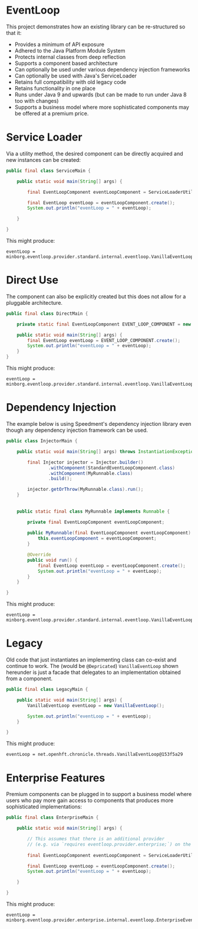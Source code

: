 # EventLoop 

This project demonstrates how an existing library can be re-structured so that it:

* Provides a minimum of API exposure
* Adhered to the Java Platform Module System
* Protects internal classes from deep reflection 
* Supports a component based architecture
* Can optionally be used under various dependency injection frameworks
* Can optionally be used with Java's ServiceLoader
* Retains full compatibility with old legacy code
* Retains functionality in one place
* Runs under Java 9 and upwards (but can be made to run under Java 8 too with changes)
* Supports a business model where more sophisticated components may be offered at a premium price. 

# Service Loader
Via a utility method, the desired component can be directly acquired and new instances can be created:

```java
public final class ServiceMain {

    public static void main(String[] args) {

        final EventLoopComponent eventLoopComponent = ServiceLoaderUtil.getOrThrow(EventLoopComponent.class);

        final EventLoop eventLoop = eventLoopComponent.create();
        System.out.println("eventLoop = " + eventLoop);

    }

}
```

This might produce:

```text
eventLoop = minborg.eventloop.provider.standard.internal.eventloop.VanillaEventLoop@b97c004
```

# Direct Use
The component can also be explicitly created but this does not allow for a pluggable architecture.

```java
public final class DirectMain {

    private static final EventLoopComponent EVENT_LOOP_COMPONENT = new StandardEventLoopComponent();

    public static void main(String[] args) {
        final EventLoop eventLoop = EVENT_LOOP_COMPONENT.create();
        System.out.println("eventLoop = " + eventLoop);
    }
}
```

This might produce:

```text
eventLoop = minborg.eventloop.provider.standard.internal.eventloop.VanillaEventLoop@3dd3bcd
```

# Dependency Injection
The example below is using Speedment's dependency injection library even though any dependency injection framework can be used.

```java
public class InjectorMain {

    public static void main(String[] args) throws InstantiationException {

        final Injector injector = Injector.builder()
                .withComponent(StandardEventLoopComponent.class)
                .withComponent(MyRunnable.class)
                .build();

        injector.getOrThrow(MyRunnable.class).run();
    }
    
    
    public static final class MyRunnable implements Runnable {

        private final EventLoopComponent eventLoopComponent; 
        
        public MyRunnable(final EventLoopComponent eventLoopComponent) {
            this.eventLoopComponent = eventLoopComponent;
        }

        @Override
        public void run() {
            final EventLoop eventLoop = eventLoopComponent.create();
            System.out.println("eventLoop = " + eventLoop);
        }
    }

}
```

This might produce:

```text
eventLoop = minborg.eventloop.provider.standard.internal.eventloop.VanillaEventLoop@58c1670b
```

# Legacy
Old code that just instantiates an implementing class can co-exist and continue to work. The (would be `@Depricated`) `VanillaEventLoop` shown hereunder is just a facade that delegates to an implementation obtained from a component. 

```java
public final class LegacyMain {

    public static void main(String[] args) {
        VanillaEventLoop eventLoop = new VanillaEventLoop();

        System.out.println("eventLoop = " + eventLoop);
    }

}
```

This might produce:

```text
eventLoop = net.openhft.chronicle.threads.VanillaEventLoop@153f5a29
```

# Enterprise Features
Premium components can be plugged in to support a business model where users who pay more gain access to components that produces more sophisticated implementations:

```java
public final class EnterpriseMain {

    public static void main(String[] args) {

        // This assumes that there is an additional provider
        // (e.g. via `requires eventloop.provider.enterprise;`) on the module path.
 
        final EventLoopComponent eventLoopComponent = ServiceLoaderUtil.getOrThrow(EventLoopComponent.class);

        final EventLoop eventLoop = eventLoopComponent.create();
        System.out.println("eventLoop = " + eventLoop);

    }

}
```
This might produce:
```text
eventLoop = minborg.eventloop.provider.enterprise.internal.eventloop.EnterpriseEventLoop@b97c004
```
